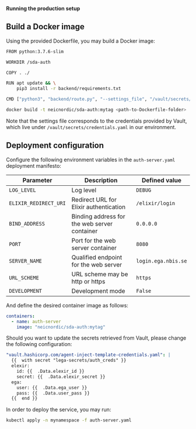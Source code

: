 **Running the production setup**

## Build a Docker image

Using the provided Dockerfile, you may build a Docker image:

```bash
FROM python:3.7.6-slim

WORKDIR /sda-auth

COPY . ./

RUN apt update && \
    pip3 install -r backend/requirements.txt

CMD ["python3", "backend/route.py", "--settings_file", "/vault/secrets/credentials.yaml"]
```

```bash
docker build -t neicnordic/sda-auth:mytag <path-to-Dockerfile-folder>
```

Note that the settings file corresponds to the credentials provided by Vault, which live under `/vault/secrets/credentials.yaml` in our environment.

## Deployment configuration

Configure the following environment variables in the `auth-server.yaml` deployment manifesto:

Parameter | Description | Defined value
--------- | ----------- | -------
`LOG_LEVEL` | Log level | `DEBUG`
`ELIXIR_REDIRECT_URI` | Redirect URL for Elixir authentication | `/elixir/login`
`BIND_ADDRESS` | Binding address for the web server container | `0.0.0.0`
`PORT` | Port for the web server container | `8080`
`SERVER_NAME` | Qualified endpoint for the web server | `login.ega.nbis.se`
`URL_SCHEME` | URL scheme may be http or https | `https`
`DEVELOPMENT` | Development mode | `False`

And define the desired container image as follows:

```yaml
containers:
  - name: auth-server
    image: "neicnordic/sda-auth:mytag" 
```

Should you want to update the secrets retrieved from Vault, please change the following configuration:

```yaml
"vault.hashicorp.com/agent-inject-template-credentials.yaml": |
  {{  with secret "lega-secrets/auth_creds" }}
  elexir:
    id: {{  .Data.elexir_id }}
    secret: {{  .Data.elexir_secret }}
  ega:
    user: {{  .Data.ega_user }}
    pass: {{  .Data.user_pass }}
  {{  end }}
```

In order to deploy the service, you may run:

```bash
kubectl apply -n mynamespace -f auth-server.yaml
```